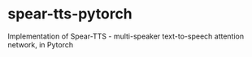 # spear-tts-pytorch
Implementation of Spear-TTS - multi-speaker text-to-speech attention network, in Pytorch
